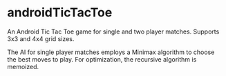 # androidTicTacToe
An Android Tic Tac Toe game for single and two player matches. Supports 3x3 and 4x4 grid sizes.

The AI for single player matches employs a Minimax algorithm to choose the best moves to play. For optimization, the recursive algorithm is memoized.
